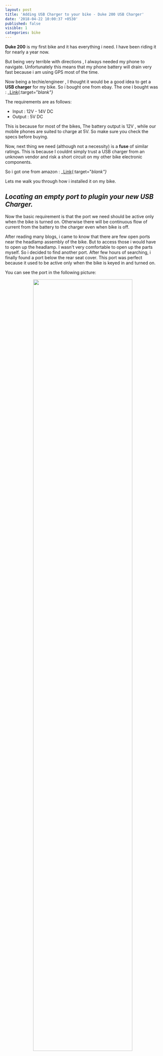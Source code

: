 ```yaml
---
layout: post
title: 'Adding USB Charger to your bike - Duke 200 USB Charger'
date: '2018-04-22 10:00:37 +0530'
published: false
visible: 1
categories: bike
---
```


**Duke 200** is my first bike and it has everything i need. I have been riding it for nearly a year now.

But being very terrible with directions , I always needed my phone to navigate. Unfortunately this means that my phone battery will drain
very fast because i am using GPS most of the time.

Now being a techie/engineer , I thought it would be a good idea to get a **USB charger** for my bike.
So i bought one from ebay.
The one i bought was : _[Link](http://www.ebay.in/itm/262358501111?ssPageName=STRK:MEWNX:IT&_trksid=p3984.m1497.l2649){:target="_blank"}_

The requirements are as follows:

- Input : 12V - 14V DC
- Output : 5V DC

This is because for most of the bikes, The battery output is 12V , while our mobile phones are suited to charge at 5V.
So make sure you check the specs before buying.

Now, next thing we need (although not a necessity) is a **fuse** of similar ratings. This is because I couldnt simply trust a USB charger from an unknown vendor and risk a short circuit on my other bike electronic components.

So i got one from amazon : _[Link](http://www.amazon.in/Generic-Inline-Holder-Motorcycle-Motorbike/dp/B01AG94WYY?ie=UTF8&psc=1&redirect=true&ref_=oh_aui_detailpage_o00_s00){:target="_blank"}_

Lets me walk you through how i installed it on my bike.

***Locating an empty port to plugin your new USB Charger.***
------------

Now the basic requirement is that the port we need should be active only when the bike is turned on. Otherwise there will be continuous flow of current from the battery to the charger even when bike is off.


After reading many blogs, i came to know that there are few open ports near the headlamp assembly of the bike. But to access those i would have to open up the headlamp. I wasn't very comfortable to open up the parts myself. So i decided to find another port.
After few hours of searching, i finally found a port below the rear seat cover. This port was perfect because it used to be active only when the bike is keyed in and turned on.

You can see the port in the following picture:
<div style="text-align:center">
<img src="https://raw.githubusercontent.com/master-atul/blog-atul/master/assets/duke-200/rear-seat1.jpg" style="width: 80%;display: inline;"/>
</div>
<br/>


Now , this port has a cover on it . Just slightly remove it. And you should see few pins.

**Credits**:

I took the images for illustrations from :

  - theautomotiveindia.com
